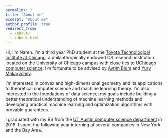 ```yaml
---
permalink: /
title: "About me"
excerpt: "About me"
author_profile: true
redirect_from: 
  - /about/
  - /about.html
---
```


Hi, I’m Naren. I’m a third year PhD student at the [Toyota Technological Institute at Chicago](https://ttic.edu), a philanthropically endowed CS research institution located on the [University of Chicago](https://uchicago.edu) campus with close ties to [UChicago computer science](https://cs.uchicago.edu). I’m fortunate to be advised by [Avrim Blum](https://home.ttic.edu/~avrim/) and [Yury Makarychev](https://home.ttic.edu/~yury/).

I’m interested in convex and high-dimensional geometry and its applications to theoretical computer science and machine learning theory. I’m also interested in the foundations of data science; my goals include building a better theoretical understanding of machine learning methods and developing practical machine learning and optimization algorithms with provable guarantees.

I graduated with my BS from the [UT Austin computer science department](https://cs.utexas.edu) in 2018. I spent the following year interning at several companies in New York and the Bay Area.
